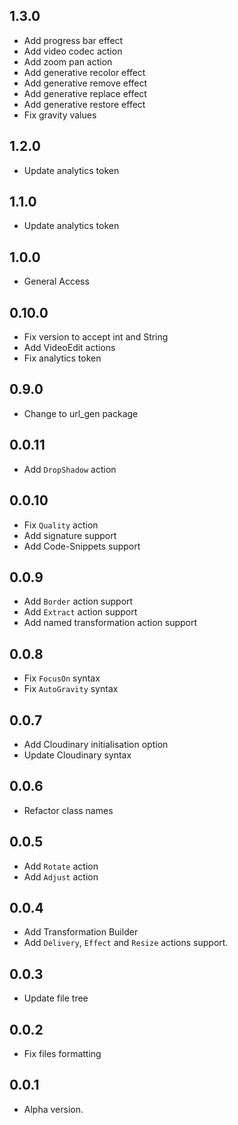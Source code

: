 ## 1.3.0
- Add progress bar effect
- Add video codec action
- Add zoom pan action
- Add generative recolor effect
- Add generative remove effect
- Add generative replace effect
- Add generative restore effect
- Fix gravity values

## 1.2.0
- Update analytics token

## 1.1.0
- Update analytics token

## 1.0.0
- General Access

## 0.10.0
- Fix version to accept int and String
- Add VideoEdit actions
- Fix analytics token

## 0.9.0
- Change to url_gen package

## 0.0.11
- Add `DropShadow` action

## 0.0.10 
- Fix `Quality` action 
- Add signature support 
- Add Code-Snippets support

## 0.0.9
- Add `Border` action support
- Add `Extract` action support
- Add named transformation action support

## 0.0.8
- Fix `FocusOn` syntax
- Fix `AutoGravity` syntax

## 0.0.7
- Add Cloudinary initialisation option
- Update Cloudinary syntax

## 0.0.6
- Refactor class names

## 0.0.5
- Add `Rotate` action
- Add `Adjust` action

## 0.0.4
- Add Transformation Builder
- Add `Delivery`, `Effect` and `Resize` actions support.

## 0.0.3
- Update file tree

## 0.0.2
- Fix files formatting

## 0.0.1
- Alpha version.
